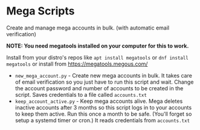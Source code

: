 # Mega Scripts
Create and manage mega accounts in bulk. (with automatic email verification)

**NOTE: You need megatools installed on your computer for this to work.**

Install from your distro's repos like `apt install megatools` or `dnf install megatools` or install from https://megatools.megous.com/

* `new_mega_account.py` - Create new mega accounts in bulk. It takes care of email verification so you just have to run this script and wait. Change the account password and number of accounts to be created in the script. Saves credentials to a file called `accounts.txt`
* `keep_account_active.py` - Keep mega accounts alive. Mega deletes inactive accounts after 3 months so this script logs in to your accounts to keep them active. Run this once a month to be safe. (You'll forget so setup a systemd timer or cron.) It reads credentials from `accounts.txt`